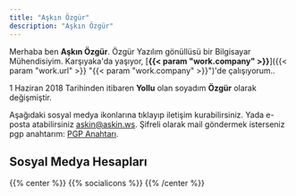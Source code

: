 ```yaml
---
title: "Aşkın Özgür"
description: "Aşkın Özgür"
---
```


Merhaba ben **Aşkın Özgür**. Özgür Yazılım gönüllüsü bir Bilgisayar Mühendisiyim.
Karşıyaka'da yaşıyor, [**{{< param "work.company" >}}**]({{< param "work.url" >}} "{{< param "work.company" >}}")'de çalışıyorum..

1 Haziran 2018 Tarihinden itibaren **Yollu** olan soyadım **Özgür** olarak değişmiştir.

Aşağıdaki sosyal medya ikonlarına tıklayıp iletişim kurabilirsiniz.
Yada e-posta atabilirsiniz askin@askin.ws.
Şifreli olarak mail göndermek isterseniz pgp anahtarım: [PGP Anahtarı](/askin_askin_ws.asc "PGP Ahahtari"). 

## Sosyal Medya Hesapları

{{% center %}}
{{% socialicons %}}
{{% /center %}}
